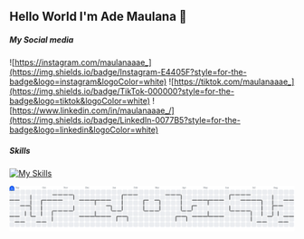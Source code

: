 ## Hello World I'm Ade Maulana 👋

<!--
**ademaulanaa/ademaulanaa** is a ✨ _special_ ✨ repository because its `README.md` (this file) appears on your GitHub profile.

Here are some ideas to get you started:

- 🔭 I’m currently working on ...
- 🌱 I’m currently learning ...
- 👯 I’m looking to collaborate on ...
- 🤔 I’m looking for help with ...
- 💬 Ask me about ...
- 📫 How to reach me: ... 
- 😄 Pronouns: ...
- ⚡ Fun fact: ...
-->
##### My Social media

![https://instagram.com/maulanaaae_](https://img.shields.io/badge/Instagram-E4405F?style=for-the-badge&logo=instagram&logoColor=white)
![https://tiktok.com/maulanaaae_](https://img.shields.io/badge/TikTok-000000?style=for-the-badge&logo=tiktok&logoColor=white)
![https://www.linkedin.com/in/maulanaaae_/](https://img.shields.io/badge/LinkedIn-0077B5?style=for-the-badge&logo=linkedin&logoColor=white)

##### Skills
[![My Skills](https://skillicons.dev/icons?i=php,js,html,css,bootstrap,laravel,wordpress)](https://skillicons.dev) 

<picture>
  <source media="(prefers-color-scheme: dark)" srcset="https://raw.githubusercontent.com/ademaulanaa/ademaulanaa/output/pacman-contribution-graph-dark.svg">
  <source media="(prefers-color-scheme: light)" srcset="https://raw.githubusercontent.com/ademaulanaa/ademaulanaa/output/pacman-contribution-graph.svg">
  <img alt="pacman contribution graph" src="https://raw.githubusercontent.com/ademaulanaa/ademaulanaa/output/pacman-contribution-graph.svg">
</picture>

###


###
